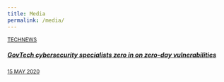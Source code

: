 ```yaml
---
title: Media
permalink: /media/
---
```


<section class="bp-section is-small">
  <div class="bp-container padding--top padding--bottom--xl">
    <div class="row is-multiline">
      <div class="col is-one-quarter-widescreen is-one-third-desktop is-half-tablet resource-card-element" id="2020">
        <a href="/media/technews/cybersecurity-on-zero-day-vulnerabilities" class="is-media-card">
          <div class="media-card-plain bg-media-color-2 padding--lg">
            <div>
              <small class="has-text-white padding--bottom">TECHNEWS</small>
              <h5 class="has-text-white padding--bottom--lg"><b>GovTech cybersecurity specialists zero in on zero-day vulnerabilities</b></h5>
            </div>
            <div class="is-fluid padding--top--md description">
              <small class="has-text-white">15 MAY 2020</small>
            </div>
          </div>
        </a>
      </div>
    </div>
  </div>
</section>
